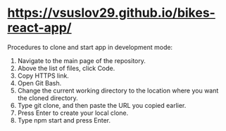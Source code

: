 # https://vsuslov29.github.io/bikes-react-app/

Procedures to clone and start app in development mode:
1) Navigate to the main page of the repository.
2) Above the list of files, click  Code.
3) Copy HTTPS link.
4) Open Git Bash.
5) Change the current working directory to the location where you want the cloned directory.
6) Type git clone, and then paste the URL you copied earlier.
7) Press Enter to create your local clone.
8) Type npm start and press Enter.
